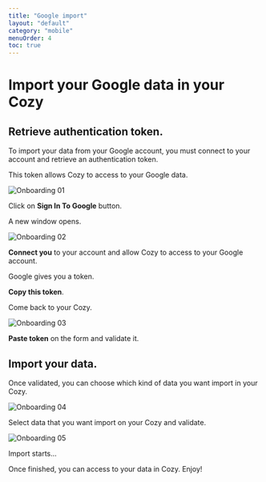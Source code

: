 ```yaml
---
title: "Google import"
layout: "default"
category: "mobile"
menuOrder: 4
toc: true
---
```


# Import your Google data in your Cozy

## Retrieve authentication token.

To import your data from your Google account, you must connect to your account and retrieve an authentication token. 

This token allows Cozy to access to your Google data.

![Onboarding 01](/assets/images/onboarding/01.png)

Click on **Sign In To Google** button.

A new window opens.

![Onboarding 02](/assets/images/onboarding/02.png)

**Connect you** to your account and allow Cozy to access to your Google account.

Google gives you a token.

**Copy this token**.

Come back to your Cozy.


![Onboarding 03](/assets/images/onboarding/03.png)

**Paste token** on the form and validate it.

## Import your data.


Once validated, you can choose which kind of data you want import in your Cozy.

![Onboarding 04](/assets/images/onboarding/04.png)

Select data that you want import on your Cozy and validate.

![Onboarding 05](/assets/images/onboarding/05.png)

Import starts...

Once finished, you can access to your data in Cozy. Enjoy!

